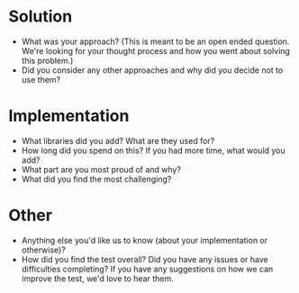 # Solution
* What was your approach? (This is meant to be an open ended question. We're looking for your thought process and how you went about solving this problem.)
* Did you consider any other approaches and why did you decide not to use them?

# Implementation
* What libraries did you add? What are they used for?
* How long did you spend on this? If you had more time, what would you add?
* What part are you most proud of and why?
* What did you find the most challenging?

# Other
* Anything else you'd like us to know (about your implementation or otherwise)?
* How did you find the test overall? Did you have any issues or have difficulties completing? If you have any suggestions on how we can improve the test, we'd love to hear them.